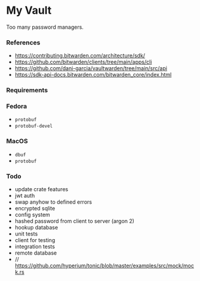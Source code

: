 # My Vault 

Too many password managers. 

### References

- https://contributing.bitwarden.com/architecture/sdk/
- https://github.com/bitwarden/clients/tree/main/apps/cli
- https://github.com/dani-garcia/vaultwarden/tree/main/src/api
- https://sdk-api-docs.bitwarden.com/bitwarden_core/index.html 

### Requirements

### Fedora

- `protobuf`
- `protobuf-devel`

### MacOS

- `dbuf`
- `protobuf`

### Todo

- update crate features
- jwt auth
- swap anyhow to defined errors
- encrypted sqlite
- config system
- hashed password from client to server (argon 2)
- hookup database
- unit tests
- client for testing
- integration tests
- remote database
- // https://github.com/hyperium/tonic/blob/master/examples/src/mock/mock.rs